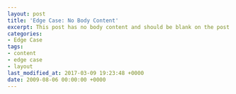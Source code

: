 ```yaml
---
layout: post
title: 'Edge Case: No Body Content'
excerpt: This post has no body content and should be blank on the post's page.
categories:
- Edge Case
tags:
- content
- edge case
- layout
last_modified_at: 2017-03-09 19:23:48 +0000
date: 2009-08-06 00:00:00 +0000
---
```

